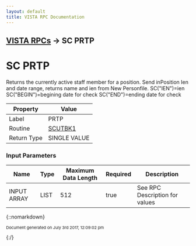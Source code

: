 ```yaml
---
layout: default
title: VISTA RPC Documentation
---
```


## [VISTA RPCs](TableOfContents) &#8594; SC PRTP
# SC PRTP

Returns the currently active staff member for a position.  Send inPosition Ien and date range, returns name and ien from New Personfile.  SC("IEN")=ien  SC("BEGIN")=begining date for check  SC("END")=ending date for check

Property | Value
--- | ---
Label | PRTP
Routine | [SCUTBK1](http://code.osehra.org/dox/Routine_SCUTBK1_source.html)
Return Type | SINGLE VALUE


### Input Parameters

Name | Type | Maximum Data Length | Required | Description
--- | --- | --- | --- | ---
INPUT ARRAY | LIST | 512 | true | See RPC Description for values



{::nomarkdown} <br/><p style="font-size: 11px">Document generated on July 3rd 2017, 12:09:02 pm</p>{:/}